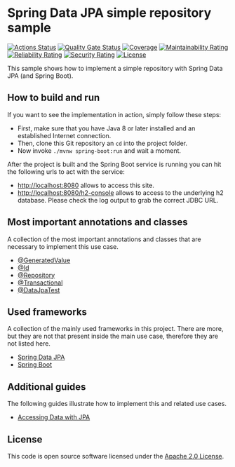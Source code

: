 # Spring Data JPA simple repository sample
[![Actions Status](https://github.com/ingogriebsch/sample-spring-data-jpa-simple-repository/workflows/build/badge.svg)](https://github.com/ingogriebsch/sample-spring-data-jpa-simple-repository/actions)
[![Quality Gate Status](https://sonarcloud.io/api/project_badges/measure?project=de.ingogriebsch.samples%3Asample-spring-data-jpa-simple-repository&metric=alert_status)](https://sonarcloud.io/dashboard?id=de.ingogriebsch.samples%3Asample-spring-data-jpa-simple-repository)
[![Coverage](https://sonarcloud.io/api/project_badges/measure?project=de.ingogriebsch.samples%3Asample-spring-data-jpa-simple-repository&metric=coverage)](https://sonarcloud.io/dashboard?id=de.ingogriebsch.samples%3Asample-spring-data-jpa-simple-repository)
[![Maintainability Rating](https://sonarcloud.io/api/project_badges/measure?project=de.ingogriebsch.samples%3Asample-spring-data-jpa-simple-repository&metric=sqale_rating)](https://sonarcloud.io/dashboard?id=de.ingogriebsch.samples%3Asample-spring-data-jpa-simple-repository)
[![Reliability Rating](https://sonarcloud.io/api/project_badges/measure?project=de.ingogriebsch.samples%3Asample-spring-data-jpa-simple-repository&metric=reliability_rating)](https://sonarcloud.io/dashboard?id=de.ingogriebsch.samples%3Asample-spring-data-jpa-simple-repository)
[![Security Rating](https://sonarcloud.io/api/project_badges/measure?project=de.ingogriebsch.samples%3Asample-spring-data-jpa-simple-repository&metric=security_rating)](https://sonarcloud.io/dashboard?id=de.ingogriebsch.samples%3Asample-spring-data-jpa-simple-repository)
[![License](http://img.shields.io/:license-apache-blue.svg)](http://www.apache.org/licenses/LICENSE-2.0.html)

This sample shows how to implement a simple repository with Spring Data JPA (and Spring Boot).

## How to build and run
If you want to see the implementation in action, simply follow these steps:

*   First, make sure that you have Java 8 or later installed and an established Internet connection.
*   Then, clone this Git repository an `cd` into the project folder.
*   Now invoke `./mvnw spring-boot:run` and wait a moment.

After the project is built and the Spring Boot service is running you can hit the following urls to act with the service:

*   [http://localhost:8080](http://localhost:8080) allows to access this site.
*   [http://localhost:8080/h2-console](http://localhost:8080/h2-console) allows to access to the underlying h2 database. Please check the log output to grab the correct JDBC URL.

## Most important annotations and classes
A collection of the most important annotations and classes that are necessary to implement this use case. 

*   [@GeneratedValue](https://javaee.github.io/javaee-spec/javadocs/javax/persistence/GeneratedValue.html)
*   [@Id](https://javaee.github.io/javaee-spec/javadocs/javax/persistence/Id.html)
*   [@Repository](https://docs.spring.io/spring-data/commons/docs/2.4.2/api/org/springframework/data/repository/Repository.html)
*   [@Transactional](https://docs.spring.io/spring-framework/docs/5.3.2/javadoc-api/org/springframework/transaction/annotation/Transactional.html)
*   [@DataJpaTest](https://docs.spring.io/spring-boot/docs/2.4.1/api/org/springframework/boot/test/autoconfigure/orm/jpa/DataJpaTest.html)

## Used frameworks
A collection of the mainly used frameworks in this project. 
There are more, but they are not that present inside the main use case, therefore they are not listed here.

*   [Spring Data JPA](https://docs.spring.io/spring-data/jpa/docs/2.4.2/reference/html/)
*   [Spring Boot](https://docs.spring.io/spring-boot/docs/2.4.1/reference/htmlsingle/)

## Additional guides
The following guides illustrate how to implement this and related use cases.

*   [Accessing Data with JPA](https://spring.io/guides/gs/accessing-data-jpa/)

## License
This code is open source software licensed under the [Apache 2.0 License](https://www.apache.org/licenses/LICENSE-2.0.html).
